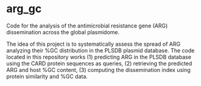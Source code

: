 # arg_gc
Code for the analysis of the antimicrobial resistance gene (ARG) dissemination across the global plasmidome.

The idea of this project is to systematically assess the spread of ARG analyzing their %GC distribution in the PLSDB plasmid database. The code located in this repository works (1) predicting ARG in the PLSDB database using the CARD protein sequences as queries, (2) retrieving the predicted ARG and host %GC content, (3) computing the dissemination index using protein similarity and %GC data.
